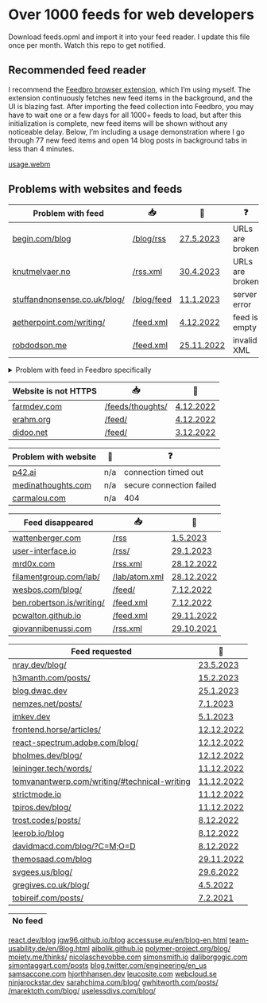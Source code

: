 # Over 1000 feeds for web developers

Download feeds.opml and import it into your feed reader. I update this file once per month. Watch this repo to get notified.

## Recommended feed reader

I recommend the [Feedbro browser extension](https://nodetics.com/feedbro/), which I’m using myself. The extension continuously fetches new feed items in the background, and the UI is blazing fast. After importing the feed collection into Feedbro, you may have to wait one or a few days for all 1000+ feeds to load, but after this initialization is complete, new feed items will be shown without any noticeable delay. Below, I’m including a usage demonstration where I go through 77 new feed items and open 14 blog posts in background tabs in less than 4 minutes.

[usage.webm](https://user-images.githubusercontent.com/716405/215263231-d1089951-fb0a-4539-90b2-b54f8bbe06e8.webm)

## Problems with websites and feeds

Problem with feed | 📥 | 💬 | ❓
-|-|-|-
[begin.com/blog](https://begin.com/blog) | [/blog/rss](https://begin.com/blog/rss) | [27.5.2023](https://twitter.com/simevidas/status/1662465175331414016) | URLs are broken
[knutmelvaer.no](https://www.knutmelvaer.no/) | [/rss.xml](https://www.knutmelvaer.no/rss.xml) | [30.4.2023](https://twitter.com/simevidas/status/1652752225029042177) | URLs are broken
[stuffandnonsense.co.uk/blog/](https://stuffandnonsense.co.uk/blog/) | [/blog/feed](https://stuffandnonsense.co.uk/blog/feed) | [11.1.2023](https://mastodon.social/@simevidas/109669185308080021) | server error
[aetherpoint.com/writing/](https://www.aetherpoint.com/writing/) | [/feed.xml](https://www.aetherpoint.com/feed.xml) | [4.12.2022](https://mastodon.social/@simevidas/109457465962904832) | feed is empty
[robdodson.me](https://robdodson.me/) | [/feed.xml](https://robdodson.me/feed.xml) | [25.11.2022](https://mastodon.social/@simevidas/109402350486107411) | invalid XML

<details>
<summary>Problem with feed in Feedbro specifically</summary>

<p>The following feeds do not work in Feedbro, but may work in other feed readers.</p>

Problem in Feedbro | 📥 | 💬 | ❓
-|-|-|-
[developer.chrome.com](https://developer.chrome.com/) | [/feeds/all.xml](https://developer.chrome.com/feeds/all.xml) | [30.12.2022](https://github.com/GoogleChrome/developer.chrome.com/issues/4472) | issue with caching headers
[voorhoede.nl/en/blog/](https://www.voorhoede.nl/en/blog/) | [/blog/feed.json](https://www.voorhoede.nl/blog/feed.json) | n/a | JSON feed not supported
[guybedford.com](https://guybedford.com/) | [/feed.json](https://guybedford.com/feed.json) | n/a | JSON feed not supported
[addons.mozilla.org/blog/](https://addons.mozilla.org/blog/) | [/blog/feed.xml](https://addons.mozilla.org/blog/feed.xml) | [26.11.2022](https://www.reddit.com/r/firefox/comments/z4u4kb/feedbro_addon_cant_access_feed_of_firefox_addons/) | CORS error

</details>

Website is not HTTPS | 📥 | 💬
-|-|-
[farmdev.com](http://farmdev.com/) | [/feeds/thoughts/](http://farmdev.com/feeds/thoughts/) | [4.12.2022](https://mastodon.social/@simevidas/109456873257419744)
[erahm.org](http://www.erahm.org/) | [/feed/](http://www.erahm.org/feed/) | [4.12.2022](https://twitter.com/simevidas/status/1599202160524562432)
[didoo.net](http://www.didoo.net/) | [/feed/](http://www.didoo.net/feed/) | [3.12.2022](https://twitter.com/simevidas/status/1598828194924089346)

Problem with website | 💬 | ❓
-|-|-
[p42.ai](https://p42.ai/) | n/a | connection timed out
[medinathoughts.com](https://medinathoughts.com/) | n/a | secure connection failed
[carmalou.com](https://carmalou.com/) | n/a | 404

Feed disappeared | 📥 | 💬
-|-|-
[wattenberger.com](https://wattenberger.com/) | [/rss](https://wattenberger.com/rss) | [1.5.2023](https://twitter.com/simevidas/status/1653025445607092225)
[user-interface.io](https://user-interface.io/) | [/rss/](https://user-interface.io/rss/) | [29.1.2023](https://twitter.com/simevidas/status/1619661726198435840)
[mrd0x.com](https://mrd0x.com/) | [/rss.xml](https://mrd0x.com/rss.xml) | [28.12.2022](https://twitter.com/simevidas/status/1608228297221046272)
[filamentgroup.com/lab/](https://www.filamentgroup.com/lab/) | [/lab/atom.xml](https://www.filamentgroup.com/lab/atom.xml) | [28.12.2022](https://twitter.com/simevidas/status/1607876034216579073)
[wesbos.com/blog/](https://wesbos.com/blog/) | [/feed/](http://wesbos.com/feed/) | [7.12.2022](https://github.com/wesbos/wesbos/issues/70#issuecomment-1341369901)
[ben.robertson.is/writing/](https://ben.robertson.is/writing/) | [/feed.xml](https://ben.robertson.is/feed.xml) | [7.12.2022](https://github.com/benrobertsonio/benrobertson.io/issues/65)
[pcwalton.github.io](https://pcwalton.github.io/) | [/feed.xml](https://pcwalton.github.io/feed.xml) | [29.11.2022](https://github.com/pcwalton/pcwalton.github.com/issues/6)
[giovannibenussi.com](https://www.giovannibenussi.com/) | [/rss.xml](https://www.giovannibenussi.com/rss.xml) | [29.10.2021](https://twitter.com/simevidas/status/1454144581684039689)

Feed requested | 💬
-|-
[nray.dev/blog/](https://www.nray.dev/blog/) | [23.5.2023](https://github.com/nicholasray/nray.dev/issues/3)
[h3manth.com/posts/](https://h3manth.com/posts/) | [15.2.2023](https://twitter.com/simevidas/status/1625759385690509312)
[blog.dwac.dev](https://blog.dwac.dev/) | [25.1.2023](https://mastodon.social/@simevidas/109749224237131369)
[nemzes.net/posts/](https://nemzes.net/posts/) | [7.1.2023](https://mastodon.social/@simevidas/109649862770330876)
[imkev.dev](https://imkev.dev/) | [5.1.2023](https://mastodon.social/@simevidas/109638313938258067)
[frontend.horse/articles/](https://frontend.horse/articles/) | [12.12.2022](https://twitter.com/simevidas/status/1602156649938124800)
[react-spectrum.adobe.com/blog/](https://react-spectrum.adobe.com/blog/) | [12.12.2022](https://twitter.com/simevidas/status/1602155142643695618)
[bholmes.dev/blog/](https://bholmes.dev/blog/) | [12.12.2022](https://twitter.com/simevidas/status/1602149251575947265)
[leininger.tech/words/](https://leininger.tech/words/) | [11.12.2022](https://twitter.com/simevidas/status/1601747628165042176)
[tomvanantwerp.com/writing/#technical-writing](https://tomvanantwerp.com/writing/#technical-writing) | [11.12.2022](https://github.com/tvanantwerp/tomvanantwerp.com/issues/88)
[strictmode.io](https://www.strictmode.io/) | [11.12.2022](https://twitter.com/simevidas/status/1601745034164174848)
[tpiros.dev/blog/](https://tpiros.dev/blog/) | [11.12.2022](https://twitter.com/simevidas/status/1601740434858213376)
[trost.codes/posts/](https://trost.codes/posts/) | [8.12.2022](https://twitter.com/simevidas/status/1600981003388219392)
[leerob.io/blog](https://leerob.io/blog) | [8.12.2022](https://twitter.com/simevidas/status/1600700426420391937)
[davidmacd.com/blog/?C=M;O=D](https://www.davidmacd.com/blog/?C=M;O=D) | [8.12.2022](https://twitter.com/simevidas/status/1600697135367786497)
[themosaad.com/blog](https://www.themosaad.com/blog) | [29.11.2022](https://news.ycombinator.com/item?id=33789426)
[svgees.us/blog/](https://svgees.us/blog/) | [29.6.2022](https://github.com/svgeesus/svgeesus.github.io/issues/12)
[gregives.co.uk/blog/](https://gregives.co.uk/blog/) | [4.5.2022](https://gregives.co.uk/guestbook/)
[tobireif.com/posts/](https://tobireif.com/posts/) | [7.2.2021](https://twitter.com/simevidas/status/1358289331291643908)

| No feed |
|-|
[react.dev/blog](https://react.dev/blog)
[jgw96.github.io/blog](https://jgw96.github.io/blog/)
[accessuse.eu/en/blog-en.html](https://accessuse.eu/en/blog-en.html)
[team-usability.de/en/Blog.html](https://team-usability.de/en/Blog.html)
[aibolik.github.io](https://aibolik.github.io/)
[polymer-project.org/blog/](https://www.polymer-project.org/blog/)
[moiety.me/thinks/](https://moiety.me/thinks/)
[nicolaschevobbe.com](https://nicolaschevobbe.com/)
[simonsmith.io](https://simonsmith.io/)
[daliborgogic.com](https://daliborgogic.com/)
[simontaggart.com/posts](https://www.simontaggart.com/posts)
[blog.twitter.com/engineering/en_us](https://blog.twitter.com/engineering/en_us)
[samsaccone.com](https://samsaccone.com/)
[hjorthhansen.dev](https://www.hjorthhansen.dev/)
[leucosite.com](https://leucosite.com/)
[webcloud.se](https://webcloud.se/)
[ninjarockstar.dev](https://ninjarockstar.dev/)
[sarahchima.com/blog/](https://sarahchima.com/blog/)
[gwhitworth.com/posts/](https://www.gwhitworth.com/posts/)
[/marektoth.com/blog/](https://marektoth.com/blog/)
[uselessdivs.com/blog/](https://uselessdivs.com/blog/)

